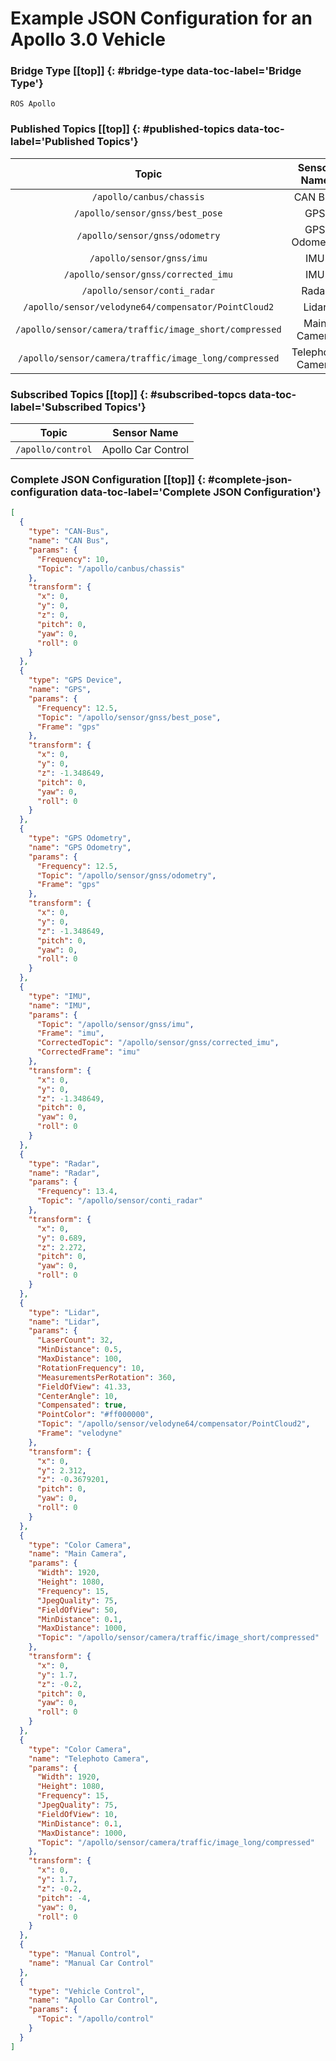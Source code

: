 # Example JSON Configuration for an Apollo 3.0 Vehicle [](#top)

### Bridge Type [[top]] {: #bridge-type data-toc-label='Bridge Type'}

`ROS Apollo`

### Published Topics [[top]] {: #published-topics data-toc-label='Published Topics'}

|Topic|Sensor Name|
|:-:|:-:|
|`/apollo/canbus/chassis`|CAN Bus|
|`/apollo/sensor/gnss/best_pose`|GPS|
|`/apollo/sensor/gnss/odometry`|GPS Odometry|
|`/apollo/sensor/gnss/imu`|IMU|
|`/apollo/sensor/gnss/corrected_imu`|IMU|
|`/apollo/sensor/conti_radar`                           |Radar           |
|`/apollo/sensor/velodyne64/compensator/PointCloud2`    |Lidar           |
|`/apollo/sensor/camera/traffic/image_short/compressed` |Main Camera     |
|`/apollo/sensor/camera/traffic/image_long/compressed`  |Telephoto Camera|

### Subscribed Topics [[top]] {: #subscribed-topcs data-toc-label='Subscribed Topics'}

|Topic|Sensor Name|
|:-:|:-:|
|`/apollo/control`|Apollo Car Control|

### Complete JSON Configuration [[top]] {: #complete-json-configuration data-toc-label='Complete JSON Configuration'}


```JSON
[
  {
    "type": "CAN-Bus",
    "name": "CAN Bus",
    "params": {
      "Frequency": 10,
      "Topic": "/apollo/canbus/chassis"
    },
    "transform": {
      "x": 0,
      "y": 0,
      "z": 0,
      "pitch": 0,
      "yaw": 0,
      "roll": 0
    }
  },
  {
    "type": "GPS Device",
    "name": "GPS",
    "params": {
      "Frequency": 12.5,
      "Topic": "/apollo/sensor/gnss/best_pose",
      "Frame": "gps"
    },
    "transform": {
      "x": 0,
      "y": 0,
      "z": -1.348649,
      "pitch": 0,
      "yaw": 0,
      "roll": 0
    }
  },
  {
    "type": "GPS Odometry",
    "name": "GPS Odometry",
    "params": {
      "Frequency": 12.5,
      "Topic": "/apollo/sensor/gnss/odometry",
      "Frame": "gps"
    },
    "transform": {
      "x": 0,
      "y": 0,
      "z": -1.348649,
      "pitch": 0,
      "yaw": 0,
      "roll": 0
    }
  },
  {
    "type": "IMU",
    "name": "IMU",
    "params": {
      "Topic": "/apollo/sensor/gnss/imu",
      "Frame": "imu",
      "CorrectedTopic": "/apollo/sensor/gnss/corrected_imu",
      "CorrectedFrame": "imu"
    },
    "transform": {
      "x": 0,
      "y": 0,
      "z": -1.348649,
      "pitch": 0,
      "yaw": 0,
      "roll": 0
    }
  },
  {
	"type": "Radar",
	"name": "Radar",
	"params": {
	  "Frequency": 13.4,
	  "Topic": "/apollo/sensor/conti_radar"
	},
	"transform": {
	  "x": 0,
	  "y": 0.689,
	  "z": 2.272,
	  "pitch": 0,
	  "yaw": 0,
	  "roll": 0
	}
  },
  {
    "type": "Lidar",
    "name": "Lidar",
    "params": {
      "LaserCount": 32,
      "MinDistance": 0.5,
      "MaxDistance": 100,
      "RotationFrequency": 10,
      "MeasurementsPerRotation": 360,
      "FieldOfView": 41.33,
      "CenterAngle": 10,
      "Compensated": true,
      "PointColor": "#ff000000",
      "Topic": "/apollo/sensor/velodyne64/compensator/PointCloud2",
      "Frame": "velodyne"
    },
    "transform": {
      "x": 0,
      "y": 2.312,
      "z": -0.3679201,
      "pitch": 0,
      "yaw": 0,
      "roll": 0
    }
  },
  {
    "type": "Color Camera",
    "name": "Main Camera",
    "params": {
      "Width": 1920,
      "Height": 1080,
      "Frequency": 15,
      "JpegQuality": 75,
      "FieldOfView": 50,
      "MinDistance": 0.1,
      "MaxDistance": 1000,
      "Topic": "/apollo/sensor/camera/traffic/image_short/compressed"
    },
    "transform": {
      "x": 0,
      "y": 1.7,
      "z": -0.2,
      "pitch": 0,
      "yaw": 0,
      "roll": 0
    }
  },
  {
    "type": "Color Camera",
    "name": "Telephoto Camera",
    "params": {
      "Width": 1920,
      "Height": 1080,
      "Frequency": 15,
      "JpegQuality": 75,
      "FieldOfView": 10,
      "MinDistance": 0.1,
      "MaxDistance": 1000,
      "Topic": "/apollo/sensor/camera/traffic/image_long/compressed"
    },
    "transform": {
      "x": 0,
      "y": 1.7,
      "z": -0.2,
      "pitch": -4,
      "yaw": 0,
      "roll": 0
    }
  },
  {
    "type": "Manual Control",
    "name": "Manual Car Control"
  },
  {
    "type": "Vehicle Control",
    "name": "Apollo Car Control",
    "params": {
      "Topic": "/apollo/control"
    }
  }
]
```
